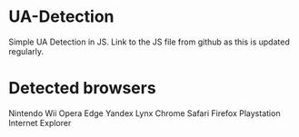 # UA-Detection
Simple UA Detection in JS. Link to the JS file from github as this is updated regularly.
# Detected browsers
Nintendo Wii
Opera
Edge
Yandex
Lynx
Chrome
Safari
Firefox
Playstation
Internet Explorer

